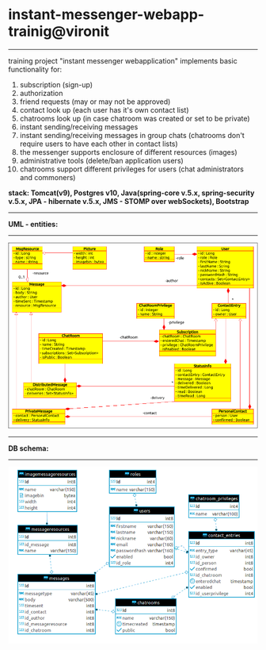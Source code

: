 # instant-messenger-webapp-trainig@vironit
***
training project "instant messenger webapplication" implements basic functionality for:

 1. subscription (sign-up) 
 2. authorization 
 3. friend requests (may or may not be approved)
 4. contact look up (each user has it's own contact list)
 5. chatrooms look up (in case chatroom was created or set to be private)
 6. instant sending/receiving messages
 7. instant sending/receiving messages in group chats (chatrooms don't require users to have each other in contact lists)
 8. the messenger supports enclosure of different resources (images)
 9. administrative tools (delete/ban application users)
 10. chatrooms support different privileges for users (chat administrators and commoners)

**stack: Tomcat(v9), Postgres v10, Java(spring-core v.5.x, spring-security v.5.x, JPA - hibernate v.5.x, JMS - STOMP over webSockets), Bootstrap**

***
**UML - entities:**
***
![](uml-diagram-05.bmp)
***
**DB schema:**
***
![](db-schema-02.png)